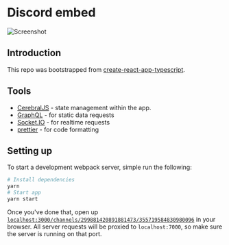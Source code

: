 # Discord embed

![Screenshot](https://i.imgur.com/eGKcLlN.png)

## Introduction

This repo was bootstrapped from [create-react-app-typescript](https://github.com/wmonk/create-react-app-typescript).

## Tools

- [CerebralJS](https://cerebraljs.com) - state management within the app.
- [GraphQL](https://graphql.org/learn/) - for static data requests
- [Socket.IO](https://socket.io/) - for realtime requests
- [prettier](http://prettier.io) - for code formatting

## Setting up

To start a development webpack server, simple run the following:

```bash
# Install dependencies
yarn
# Start app
yarn start
```

Once you've done that, open up [`localhost:3000/channels/299881420891881473/355719584830980096`](http://localhost:3000/channels/299881420891881473/355719584830980096) in your browser. All server requests will be proxied to `localhost:7000`, so make sure the server is running on that port.
